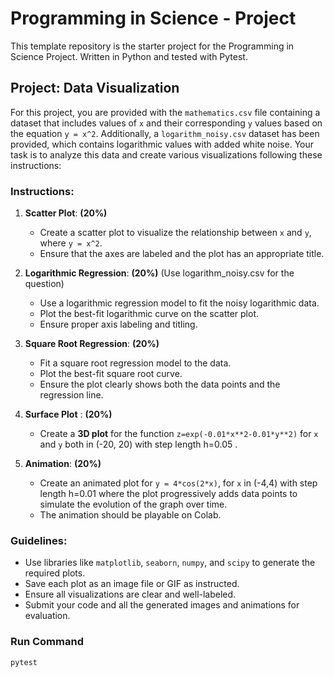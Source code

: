 # Programming in Science - Project

This template repository is the starter project for the Programming in Science Project. Written in Python and tested with Pytest.

## Project: Data Visualization

For this project, you are provided with the `mathematics.csv` file containing a dataset that includes values of `x` and their corresponding `y` values based on the equation `y = x^2`. Additionally, a `logarithm_noisy.csv` dataset has been provided, which contains logarithmic values with added white noise. Your task is to analyze this data and create various visualizations following these instructions:

### Instructions:

1. **Scatter Plot**: **(20%)**  
   - Create a scatter plot to visualize the relationship between `x` and `y`, where `y = x^2`.
   - Ensure that the axes are labeled and the plot has an appropriate title.

2. **Logarithmic Regression**: **(20%)**  (Use logarithm_noisy.csv for the question)
   - Use a logarithmic regression model to fit the noisy logarithmic data.
   - Plot the best-fit logarithmic curve on the scatter plot.
   - Ensure proper axis labeling and titling.

3. **Square Root Regression**: **(20%)**  
   - Fit a square root regression model to the data.
   - Plot the best-fit square root curve.
   - Ensure the plot clearly shows both the data points and the regression line.

4. **Surface Plot** : **(20%)**  
   - Create a **3D plot** for the function `z=exp(-0.01*x**2-0.01*y**2)` for `x` and `y` both in (-20, 20) with step length h=0.05 . 

5. **Animation**: **(20%)**  
   - Create an animated plot for `y = 4*cos(2*x)`, for `x` in (-4,4) with step length h=0.01 where the plot progressively adds data points to simulate the evolution of the graph over time.
   - The animation should be playable on Colab.

### Guidelines:
- Use libraries like `matplotlib`, `seaborn`, `numpy`, and `scipy` to generate the required plots.
- Save each plot as an image file or GIF as instructed.
- Ensure all visualizations are clear and well-labeled.
- Submit your code and all the generated images and animations for evaluation.

### Run Command

`pytest`


